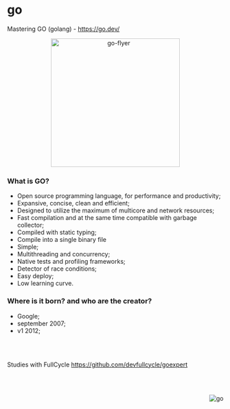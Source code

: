 # go
Mastering GO (golang) - https://go.dev/

<div align="center">
    <img width="300" src="https://go.dev/images/gophers/biplane.svg" alt="go-flyer">
</div>

### What is GO?
- Open source programming language, for performance and productivity;
- Expansive, concise, clean and efficient;
- Designed to utilize the maximum of multicore and network resources;
- Fast compilation and at the same time compatible with garbage collector;
- Compiled with static typing;
- Compile into a single binary file
- Simple;
- Multithreading and concurrency;
- Native tests and profiling frameworks;
- Detector of race conditions;
- Easy deploy;
- Low learning curve.

### Where is it born? and who are the creator?
- Google;
- september 2007;
- v1 2012;

<br><br>

Studies with FullCycle <https://github.com/devfullcycle/goexpert>  

<br><br>
<div align="right">

![go](https://go.dev/images/gophers/ladder.svg)

</div>
